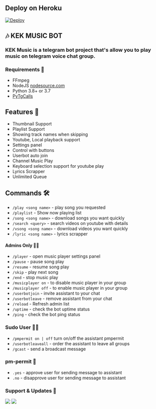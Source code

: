  ## Deploy on Heroku 
 
[![Deploy](https://www.herokucdn.com/deploy/button.svg)](https://heroku.com/deploy?template=https://github.com/erickskynet/music)

<h2 align="centre">🎶 KEK MUSIC BOT</h2>

### KEK Music is a telegram bot project that's allow you to play music on telegram voice chat group.

</p>

<h3>Requirements 📝</h3>

- FFmpeg
- NodeJS [nodesource.com](https://nodesource.com/)
- Python 3.8+ or 3.7
- [PyTgCalls](https://github.com/pytgcalls/pytgcalls)

## Features 🔮

- Thumbnail Support
- Playlist Support
- Showing track names when skipping
- Youtube, Local playback support
- Settings panel
- Control with buttons
- Userbot auto join
- Channel Music Play
- Keyboard selection support for youtube play
- Lyrics Scrapper
- Unlimited Queue

## Commands 🛠

- `/play <song name>` - play song you requested
- `/playlist` - Show now playing list
- `/song <song name>` - download songs you want quickly
- `/search <query>` - search videos on youtube with details
- `/vsong <song name>` - download videos you want quickly
- `/lyric <song name>` - lyrics scrapper

#### Admins Only 👷‍♂️
- `/player` - open music player settings panel
- `/pause` - pause song play
- `/resume` - resume song play
- `/skip` - play next song
- `/end` - stop music play
- `/musicplayer on` - to disable music player in your group
- `/musicplayer off` - to enable music player in your group
- `/userbotjoin` - invite assistant to your chat
- `/userbotleave` - remove assistant from your chat
- `/reload` - Refresh admin list
- `/uptime` - check the bot uptime status
- `/ping` - check the bot ping status

### Sudo User 🧙‍♂️
- `/pmpermit on | off` turn on/off the assistant pmpermit
- `/userbotleaveall` - order the assistant to leave all groups
- `/gcast` - send a broadcast message

### pm-permit 💬
- `.yes` - approve user for sending message to assistant
- `.no` - disapprove user for sending message to assistant

### Support & Updates 🎑
<a href="https://t.me/marikitamerapat"><img src="https://img.shields.io/badge/Join-Group%20Support-gold.svg?style=for-the-badge&logo=Telegram"></a> <a href="https://t.me/KEK_Projects"><img src="https://img.shields.io/badge/Join-Updates%20Channel-white.svg?style=for-the-badge&logo=Telegram"></a>
